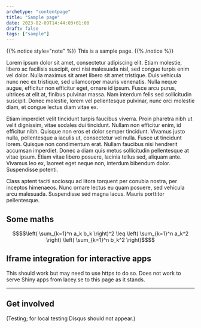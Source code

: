 ```yaml
---
archetype: "contentpage"
title: "Sample page"
date: 2023-02-09T14:44:03+01:00
draft: false
tags: ["sample"]
---
```


{{% notice style="note" %}}
This is a sample page.
{{% /notice %}}

Lorem ipsum dolor sit amet, consectetur adipiscing elit. Etiam molestie, libero ac facilisis suscipit, orci nisi malesuada nisl, sed congue turpis enim vel dolor. Nulla maximus sit amet libero sit amet tristique. Duis vehicula nunc nec ex tristique, sed ullamcorper mauris venenatis. Nulla neque augue, efficitur non efficitur eget, ornare id ipsum. Fusce arcu purus, ultrices at elit at, finibus pulvinar massa. Nam interdum felis sed sollicitudin suscipit. Donec molestie, lorem vel pellentesque pulvinar, nunc orci molestie diam, et congue lectus diam vitae ex.

Etiam imperdiet velit tincidunt turpis faucibus viverra. Proin pharetra nibh ut velit dignissim, vitae sodales dui tincidunt. Nullam non efficitur enim, id efficitur nibh. Quisque non eros et dolor semper tincidunt. Vivamus justo nulla, pellentesque a iaculis ut, consectetur vel nulla. Fusce ut tincidunt lorem. Quisque non condimentum erat. Nullam faucibus nisi hendrerit accumsan imperdiet. Donec a diam quis metus sollicitudin pellentesque at vitae ipsum. Etiam vitae libero posuere, lacinia tellus sed, aliquam ante. Vivamus leo ex, laoreet eget neque non, interdum bibendum dolor. Suspendisse potenti.

Class aptent taciti sociosqu ad litora torquent per conubia nostra, per inceptos himenaeos. Nunc ornare lectus eu quam posuere, sed vehicula arcu malesuada. Suspendisse sed magna lacus. Mauris porttitor pellentesque.

## Some maths

```math { align="center" }
$$\left( \sum_{k=1}^n a_k b_k \right)^2 \leq \left( \sum_{k=1}^n a_k^2 \right) \left( \sum_{k=1}^n b_k^2 \right)$$
```

## Iframe integration for interactive apps

This should work but may need to use https to do so. Does not work to serve Shiny apps from lacey.se to this page as it stands.

---

## Get involved

(Testing; for local testing Disqus should not appear.)


